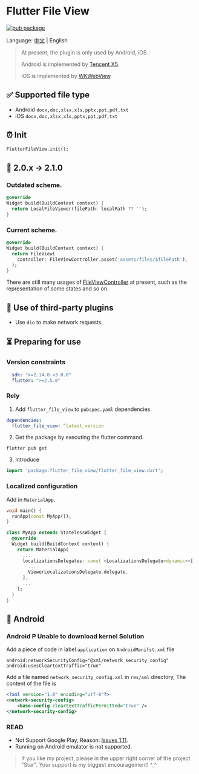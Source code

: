 # Flutter File View

[![pub package](https://img.shields.io/pub/v/flutter_file_view)](https://pub.dev/packages/flutter_file_view)

Language: [中文](README-ZH.md) | English

> At present, the plugin is only used by Android, iOS.
>
> Android is implemented by [Tencent X5](https://x5.tencent.com/docs/index.html).
>
> iOS is implemented by [WKWebView](https://developer.apple.com/documentation/webkit/wkwebview).

## ✅ Supported file type

* Android `docx,doc,xlsx,xls,pptx,ppt,pdf,txt`
* iOS `docx,doc,xlsx,xls,pptx,ppt,pdf,txt`

## ⏰ Init

```dart
FlutterFileView.init();
```

## 💼 2.0.x -> 2.1.0

### Outdated scheme.

```dart
@override
Widget build(BuildContext context) {
  return LocalFileViewer(filePath: localPath ?? '');
}
```

### Current scheme.

```dart
@override
Widget build(BuildContext context) {
  return FileView(
    controller: FileViewController.asset('assets/files/$filePath'),
  );
}
```

There are still many usages of [FileViewController](lib/src/file_view.dart) at present, such as the representation of some states and so on.

## 📲 Use of third-party plugins

* Use `dio` to make network requests.

## ⏳ Preparing for use

### Version constraints

```yaml
  sdk: ">=2.14.0 <3.0.0"
  flutter: ">=2.5.0"
```

### Rely

1. Add `flutter_file_view` to `pubspec.yaml` dependencies.

```yaml
dependencies:
  flutter_file_view: ^latest_version
```

2. Get the package by executing the flutter command.

```
flutter pub get
```

3. Introduce

```dart
import 'package:flutter_file_view/flutter_file_view.dart';
```

### Localized configuration

Add in `MaterialApp`.

```dart
void main() {
  runApp(const MyApp());
}

class MyApp extends StatelessWidget {
  @override
  Widget build(BuildContext context) {
    return MaterialApp(
      ...
      localizationsDelegates: const <LocalizationsDelegate<dynamic>>[
        ...
        ViewerLocalizationsDelegate.delegate,
      ],
      ...
    );
  }
}
```

## 🤖 Android

### Android P Unable to download kernel Solution

Add a piece of code in label `application` on `AndroidManifst.xml` file

```
android:networkSecurityConfig="@xml/network_security_config"
android:usesCleartextTraffic="true"
```

Add a file named `network_security_config.xml` in `res/xml` directory, The content of the file is

```xml
<?xml version="1.0" encoding="utf-8"?>
<network-security-config>
    <base-config cleartextTrafficPermitted="true" />
</network-security-config>
```

### READ

- Not Support Google Play, Reason: [Issues 1.11](https://x5.tencent.com/docs/questions.html).
- Running on Android emulator is not supported.

> If you like my project, please in the upper right corner of the project "Star". Your support is my biggest encouragement! ^_^
